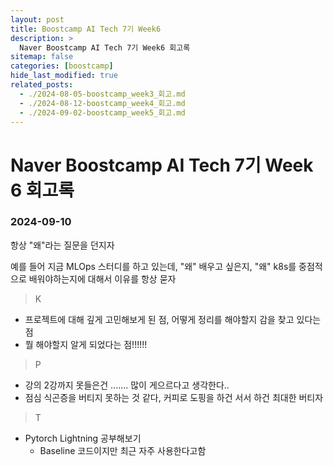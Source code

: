 ```yaml
---
layout: post
title: Boostcamp AI Tech 7기 Week6
description: >
  Naver Boostcamp AI Tech 7기 Week6 회고록
sitemap: false
categories: [boostcamp]
hide_last_modified: true
related_posts:
  - ./2024-08-05-boostcamp_week3_회고.md
  - ./2024-08-12-boostcamp_week4_회고.md
  - ./2024-09-02-boostcamp_week5_회고.md
---
```


# Naver Boostcamp AI Tech 7기 Week 6 회고록

### 2024-09-10

항상 "왜"라는 질문을 던지자

예를 들어 지금 MLOps 스터디를 하고 있는데, "왜" 배우고 싶은지, "왜" k8s를 중점적으로 배워야하는지에 대해서 이유를 항상 묻자

>K
- 프로젝트에 대해 깊게 고민해보게 된 점, 어떻게 정리를 해야할지 감을 찾고 있다는 점
- 뭘 해야할지 알게 되었다는 점!!!!!!
>P
- 강의 2강까지 못들은건 ....... 많이 게으르다고 생각한다..
- 점심 식곤증을 버티지 못하는 것 같다, 커피로 도핑을 하건 서서 하건 최대한 버티자
>T
- Pytorch Lightning 공부해보기
	- Baseline 코드이지만 최근 자주 사용한다고함

